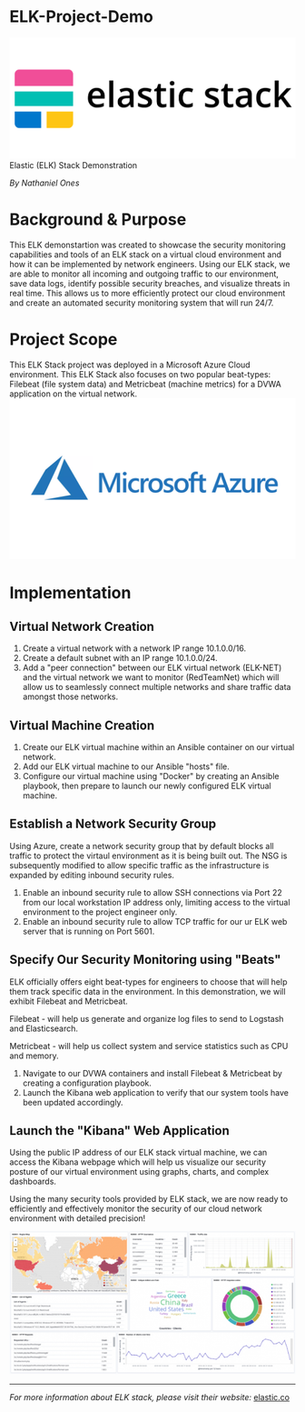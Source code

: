 # **ELK-Project-Demo**
![](images/ELK.png) 
Elastic (ELK) Stack Demonstration

*By Nathaniel Ones*
 
# **Background & Purpose** #
This ELK demonstartion was created to showcase the security monitoring capabilities and tools of an ELK stack on a virtual cloud environment and how it can be implemented by network engineers. Using our ELK stack, we are able to monitor all incoming and outgoing traffic to our environment, save data logs, identify possible security breaches, and visualize threats in real time. This allows us to more efficiently protect our cloud environment and create an automated security monitoring system that will run 24/7.

# **Project Scope** #
This ELK Stack project was deployed in a Microsoft Azure Cloud environment. This ELK Stack also focuses on two popular beat-types: Filebeat (file system data) and Metricbeat (machine metrics) for a DVWA application on the virtual network.
![](images/Azure.png)  
# **Implementation** #

## Virtual Network Creation ##

1. Create a virtual network with a network IP range 10.1.0.0/16.
2. Create a default subnet with an IP range 10.1.0.0/24.
3. Add a "peer connection" between our ELK virtual network (ELK-NET) and the virtual network we want to monitor (RedTeamNet) which will allow us to seamlessly connect multiple networks and share traffic data amongst those networks.

## Virtual Machine Creation ## 
1. Create our ELK virtual machine within an Ansible container on our virtual network.
2. Add our ELK virtual machine to our Ansible "hosts" file.
3. Configure our virtual machine using "Docker" by creating an Ansible playbook, then prepare to launch our newly configured ELK virtual machine.

## Establish a Network Security Group ##

Using Azure, create a network security group that by default blocks all traffic to protect the virtaul environment as it is being built out. The NSG is subsequently modified to allow specific traffic as the infrastructure is expanded by editing inbound security rules. 

1. Enable an inbound security rule to allow SSH connections via Port 22 from our local workstation IP address only, limiting access to the virtual environment to the project engineer only.
2. Enable an inbound security rule to allow TCP traffic for our ur ELK web server that is running on Port 5601.

## Specify Our Security Monitoring using "Beats" ##
ELK officially offers eight beat-types for engineers to choose that will help them track specific data in the environment. In this demonstration, we will exhibit Filebeat and Metricbeat.

Filebeat - will help us generate and organize log files to send to Logstash and Elasticsearch.

Metricbeat - will help us collect system and service statistics such as CPU and memory.

1. Navigate to our DVWA containers and install Filebeat & Metricbeat by creating a configuration playbook.
2. Launch the Kibana web application to verify that our system tools have been updated accordingly.

## Launch the "Kibana" Web Application ##
Using the public IP address of our ELK stack virtual machine, we can access the Kibana webpage which will help us visualize our security posture of our virtual environment using graphs, charts, and complex dashboards.

Using the many security tools provided by ELK stack, we are now ready to efficiently and effectively monitor the security of our cloud network environment with detailed precision!

![](images/Kibana.png)  
____________________________________________________

*For more information about ELK stack, please visit their website:*
[elastic.co](https://www.elastic.co/what-is/elk-stack)
